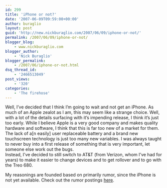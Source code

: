 ```yaml
---
id: 299
title: 'iPhone or not?'
date: '2007-06-09T09:59:00+00:00'
author: buraglio
layout: post
guid: 'http://new.nickburaglio.com/2007/06/09/iphone-or-not/'
permalink: /2007/06/09/iphone-or-not/
blogger_blog:
    - www.nickburaglio.com
blogger_author:
    - 'Nick Buraglio'
blogger_permalink:
    - /2007/06/iphone-or-not.html
dsq_thread_id:
    - '2466513049'
post_views:
    - '320'
categories:
    - 'The firehose'
---
```


Well, I’ve decided that I think I’m going to wait and not get an iPhone. As much of an Apple zealot as I am, this may seem like a strange choice. Well, with a lot of the details surfacing with it’s impending release, I think it’s just too early. While I believe Apple is a very good company and makes quality hardware and software, I think that this is far too new of a market for them. The lack of a\[n easily\] user replaceable battery and a brand new touchscreen technology is just too many new variables. I was always taught to never buy into a first release of something that is very important, let someone else work out the bugs.  
Instead, I’ve decided to still switch to AT&amp;T (from Verizon, whom I’ve had for years) to make it easier to change devices and to get rollover and to go with the Treo 680.

My reasonings are founded based on primarily rumor, since the iPhone is not yet available. Check out the rumor postings [here](http://buraglio.com/nick/reader).